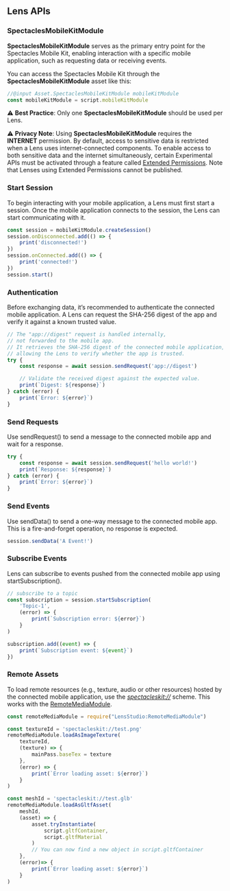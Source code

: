 ## Lens APIs

### SpectaclesMobileKitModule

**SpectaclesMobileKitModule** serves as the primary entry point for the
Spectacles Mobile Kit, enabling interaction with a specific mobile
application, such as requesting data or receiving events.

You can access the Spectacles Mobile Kit through the
**SpectaclesMobileKitModule** asset like this:
```JavaScript
//@input Asset.SpectaclesMobileKitModule mobileKitModule
const mobileKitModule = script.mobileKitModule
```

⚠️ **Best Practice**: Only one **SpectaclesMobileKitModule** should be
used per Lens.

⚠️ **Privacy Note**: Using **SpectaclesMobileKitModule** requires the
**INTERNET** permission. By default, access to sensitive data is
restricted when a Lens uses internet-connected components. To enable
access to both sensitive data and the internet simultaneously, certain
Experimental APIs must be activated through a feature called
[<u>Extended
Permissions</u>](https://developers.snap.com/spectacles/permission-privacy/experimental-apis).
Note that Lenses using Extended Permissions cannot be published.

### Start Session

To begin interacting with your mobile application, a Lens must first
start a session. Once the mobile application connects to the session,
the Lens can start communicating with it.
```JavaScript
const session = mobileKitModule.createSession()
session.onDisconnected.add(() => {
    print('disconnected!')
})
session.onConnected.add(() => {
    print('connected!')
})
session.start()
```

### Authentication

Before exchanging data, it’s recommended to authenticate the connected
mobile application. A Lens can request the SHA-256 digest of the app and
verify it against a known trusted value.
```JavaScript
// The "app://digest" request is handled internally,
// not forwarded to the mobile app.
// It retrieves the SHA-256 digest of the connected mobile application,
// allowing the Lens to verify whether the app is trusted.
try {
    const response = await session.sendRequest('app://digest')

    // Validate the received digest against the expected value.
    print(`Digest: ${response}`)
} catch (error) {
    print(`Error: ${error}`)
}
```

### Send Requests

Use sendRequest() to send a message to the connected mobile app and wait
for a response.
```JavaScript
try {
    const response = await session.sendRequest('hello world!')
    print(`Response: ${response}`)
} catch (error) {
    print(`Error: ${error}`)
}
```

### Send Events

Use sendData() to send a one-way message to the connected mobile app.
This is a fire-and-forget operation, no response is expected.
```JavaScript
session.sendData('A Event!')
```

### Subscribe Events

Lens can subscribe to events pushed from the connected mobile app using
startSubscription().
```JavaScript
// subscribe to a topic
const subscription = session.startSubscription(
    'Topic-1',
    (error) => {
        print(`Subscription error: ${error}`)
    }
)

subscription.add((event) => {
    print(`Subscription event: ${event}`)
})
```

### Remote Assets

To load remote resources (e.g., texture, audio or other resources)
hosted by the connected mobile application, use the
*<u>spectacleskit://</u>* scheme.
This works with the [<u>RemoteMediaModule</u>](https://developers.snap.com/lens-studio/api/lens-scripting/classes/Built-In.RemoteMediaModule.html).
```JavaScript
const remoteMediaModule = require("LensStudio:RemoteMediaModule")

const textureId = 'spectacleskit://test.png'
remoteMediaModule.loadAsImageTexture(
    textureId,
    (texture) => {
        mainPass.baseTex = texture
    },
    (error) => {
        print(`Error loading asset: ${error}`)
    }
)

const meshId = 'spectacleskit://test.glb'
remoteMediaModule.loadAsGltfAsset(
    meshId,
    (asset) => {
        asset.tryInstantiate(
            script.gltfContainer,
            script.gltfMaterial
        )
        // You can now find a new object in script.gltfContainer
    },
    (error)=> {
        print(`Error loading asset: ${error}`)
    }
)
```


